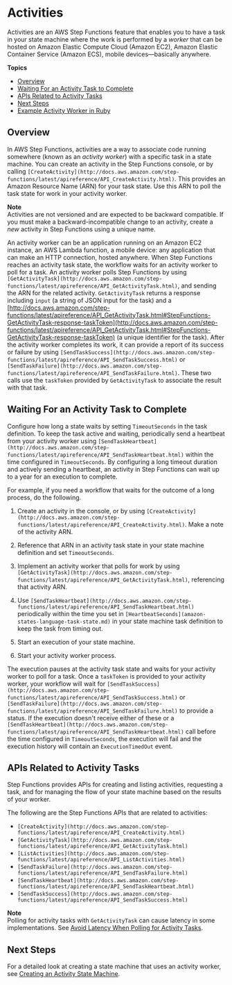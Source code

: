 # Activities<a name="concepts-activities"></a>

Activities are an AWS Step Functions feature that enables you to have a task in your state machine where the work is performed by a *worker* that can be hosted on Amazon Elastic Compute Cloud \(Amazon EC2\), Amazon Elastic Container Service \(Amazon ECS\), mobile devices—basically anywhere\.

**Topics**
+ [Overview](#activities-overview)
+ [Waiting For an Activity Task to Complete](#activities-wait)
+ [APIs Related to Activity Tasks](#activities-api)
+ [Next Steps](#activities-nextsteps)
+ [Example Activity Worker in Ruby](example-ruby-activity-worker.md)

## Overview<a name="activities-overview"></a>

In AWS Step Functions, activities are a way to associate code running somewhere \(known as an *activity worker*\) with a specific task in a state machine\. You can create an activity in the Step Functions console, or by calling `[CreateActivity](http://docs.aws.amazon.com/step-functions/latest/apireference/API_CreateActivity.html)`\. This provides an Amazon Resource Name \(ARN\) for your task state\. Use this ARN to poll the task state for work in your activity worker\. 

**Note**  
Activities are not versioned and are expected to be backward compatible\. If you must make a backward\-incompatible change to an activity, create a *new* activity in Step Functions using a unique name\.

An activity worker can be an application running on an Amazon EC2 instance, an AWS Lambda function, a mobile device: any application that can make an HTTP connection, hosted anywhere\. When Step Functions reaches an activity task state, the workflow waits for an activity worker to poll for a task\. An activity worker polls Step Functions by using `[GetActivityTask](http://docs.aws.amazon.com/step-functions/latest/apireference/API_GetActivityTask.html)`, and sending the ARN for the related activity\. `GetActivityTask` returns a response including `input` \(a string of JSON input for the task\) and a [http://docs.aws.amazon.com/step-functions/latest/apireference/API_GetActivityTask.html#StepFunctions-GetActivityTask-response-taskToken](http://docs.aws.amazon.com/step-functions/latest/apireference/API_GetActivityTask.html#StepFunctions-GetActivityTask-response-taskToken) \(a unique identifier for the task\)\. After the activity worker completes its work, it can provide a report of its success or failure by using `[SendTaskSuccess](http://docs.aws.amazon.com/step-functions/latest/apireference/API_SendTaskSuccess.html)` or `[SendTaskFailure](http://docs.aws.amazon.com/step-functions/latest/apireference/API_SendTaskFailure.html)`\. These two calls use the `taskToken` provided by `GetActivityTask` to associate the result with that task\.

## Waiting For an Activity Task to Complete<a name="activities-wait"></a>

Configure how long a state waits by setting `TimeoutSeconds` in the task definition\. To keep the task active and waiting, periodically send a heartbeat from your activity worker using `[SendTaskHeartbeat](http://docs.aws.amazon.com/step-functions/latest/apireference/API_SendTaskHeartbeat.html)` within the time configured in `TimeoutSeconds`\. By configuring a long timeout duration and actively sending a heartbeat, an activity in Step Functions can wait up to a year for an execution to complete\. 

For example, if you need a workflow that waits for the outcome of a long process, do the following\.

1. Create an activity in the console, or by using `[CreateActivity](http://docs.aws.amazon.com/step-functions/latest/apireference/API_CreateActivity.html)`\. Make a note of the activity ARN\.

1. Reference that ARN in an activity task state in your state machine definition and set `TimeoutSeconds`\.

1. Implement an activity worker that polls for work by using `[GetActivityTask](http://docs.aws.amazon.com/step-functions/latest/apireference/API_GetActivityTask.html)`, referencing that activity ARN\. 

1. Use `[SendTaskHeartbeat](http://docs.aws.amazon.com/step-functions/latest/apireference/API_SendTaskHeartbeat.html)` periodically within the time you set in `[HeartbeatSeconds](amazon-states-language-task-state.md)` in your state machine task definition to keep the task from timing out\.

1. Start an execution of your state machine\.

1. Start your activity worker process\.

The execution pauses at the activity task state and waits for your activity worker to poll for a task\. Once a `taskToken` is provided to your activity worker, your workflow will wait for `[SendTaskSuccess](http://docs.aws.amazon.com/step-functions/latest/apireference/API_SendTaskSuccess.html)` or `[SendTaskFailure](http://docs.aws.amazon.com/step-functions/latest/apireference/API_SendTaskFailure.html)` to provide a status\. If the execution doesn't receive either of these or a `[SendTaskHeartbeat](http://docs.aws.amazon.com/step-functions/latest/apireference/API_SendTaskHeartbeat.html)` call before the time configured in `TimeoutSeconds`, the execution will fail and the execution history will contain an `ExecutionTimedOut` event\.

## APIs Related to Activity Tasks<a name="activities-api"></a>

Step Functions provides APIs for creating and listing activities, requesting a task, and for managing the flow of your state machine based on the results of your worker\.

The following are the Step Functions APIs that are related to activities: 
+ `[CreateActivity](http://docs.aws.amazon.com/step-functions/latest/apireference/API_CreateActivity.html)`
+ `[GetActivityTask](http://docs.aws.amazon.com/step-functions/latest/apireference/API_GetActivityTask.html)`
+ `[ListActivities](http://docs.aws.amazon.com/step-functions/latest/apireference/API_ListActivities.html)`
+ `[SendTaskFailure](http://docs.aws.amazon.com/step-functions/latest/apireference/API_SendTaskFailure.html)`
+ `[SendTaskHeartbeat](http://docs.aws.amazon.com/step-functions/latest/apireference/API_SendTaskHeartbeat.html)`
+ `[SendTaskSuccess](http://docs.aws.amazon.com/step-functions/latest/apireference/API_SendTaskSuccess.html)`

**Note**  
Polling for activity tasks with `GetActivityTask` can cause latency in some implementations\. See [Avoid Latency When Polling for Activity Tasks](bp-activity-pollers.md)\.

## Next Steps<a name="activities-nextsteps"></a>

For a detailed look at creating a state machine that uses an activity worker, see [Creating an Activity State Machine](tutorial-creating-activity-state-machine.md)\.